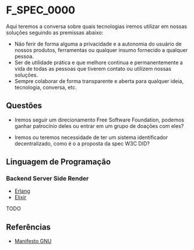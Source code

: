 # F_SPEC_0000

Aqui teremos a conversa sobre quais tecnologias iremos utilizar em nossas soluções seguindo as premissas abaixo:

- Não ferir de forma alguma a privacidade e a autonomia do usuário de nossos produtos, ferramentas ou qualquer insumo fornecido a qualquer pessoa.
- Ser de utilidade prática e que melhore continua e permanentemente a vida de todas as pessoas que tiverem contato ou utilizem nossas soluções.
- Sempre colaborar de forma transparente e aberta para qualquer ideia, tecnologia, conversa, etc.

## Questões

- Iremos seguir um direcionamento Free Software Foundation, podemos ganhar patrocínio deles ou entrar em um grupo de doações com eles?

- Iremos ou teremos necessidade de ter um sistema identificador decentralizado, como é o a proposta da spec W3C DID?

## Linguagem de Programação

### Backend Server Side Render

- [Erlang](https://erlang.org/)
- [Elixir](https://elixir-lang.org/)

TODO

## Referências

- [Manifesto GNU](https://www.gnu.org/gnu/manifesto.html)
